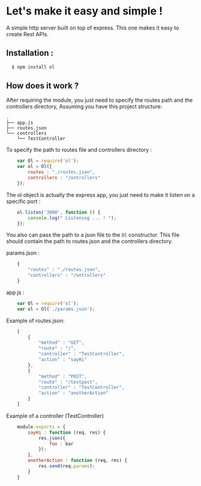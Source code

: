 Let's make it easy and simple !
===============================

A simple http server built on top of express. This one makes it easy to create Rest APIs.

## Installation :

```bash
  $ npm install ol
```

## How does it work ?

After requiring the module, you just need to specify the routes path and the controllers directory, Assuming you have this project structure:

```
.
├── app.js
├── routes.json
└── controllers
    └── TestController
```

To specify the path to routes file and controllers directory :

``` javascript
    var Ol = require('ol');
    var ol = Ol({
        routes : "./routes.json",
        controllers : "/ontrollers"
    });
```

The ol object is actually the express app, you just need to make it listen on a specific port :

``` javascript
    ol.listen('3000', function () {
        console.log(" Listening ... ! ");
    });
```

You also can pass the path to a json file to the `Ol` constructor. This file should contain the path to routes.json and the controllers directory.

params.json :
``` javascript
    {
        "routes" : "./routes.json",
        "controllers" : "/ontrollers"
    }
```

app.js : 

``` javascript
    var Ol = require('ol');
    var ol = Ol('./params.json');
```

Example of routes.json:

``` javascript
    [
        {
            "method" : "GET",
            "route" : "/",
            "controller" : "TestController",
            "action" : "sayHi"
        },
        {
            "method" : "POST",
            "route" : "/testpost",
            "controller" : "TestController",
            "action" : "anotherAction"
        }
    ]
```

Example of a controller (TestController)

``` javascript
    module.exports = {
        sayHi : function (req, res) {
            res.json({
                foo : bar
            });
        },
        anotherAction : function (req, res) {
            res.send(req.params);
        }
    }
```